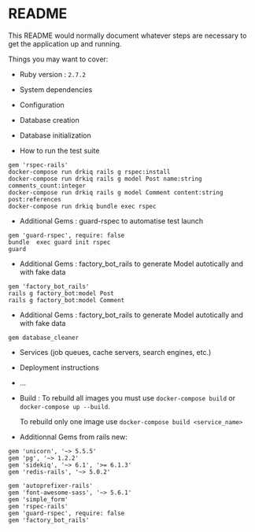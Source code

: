 # README

This README would normally document whatever steps are necessary to get the
application up and running.

Things you may want to cover:

* Ruby version : `2.7.2`

* System dependencies

* Configuration

* Database creation

* Database initialization

* How to run the test suite
```
gem 'rspec-rails'
docker-compose run drkiq rails g rspec:install
docker-compose run drkiq rails g model Post name:string comments_count:integer 
docker-compose run drkiq rails g model Comment content:string post:references 
docker-compose run drkiq bundle exec rspec
```
* Additional Gems :  guard-rspec to automatise test launch
```
gem 'guard-rspec', require: false
bundle  exec guard init rspec
guard
```
* Additional Gems :  factory_bot_rails to generate Model autotically and with fake data
```
gem 'factory_bot_rails'
rails g factory_bot:model Post
rails g factory_bot:model Comment
```
* Additional Gems :  factory_bot_rails to generate Model autotically and with fake data
```
gem database_cleaner
```

* Services (job queues, cache servers, search engines, etc.)

* Deployment instructions

* ...

* Build :
    To rebuild all images you must use `docker-compose build` or `docker-compose up --build`.
  
    To rebuild only one image use `docker-compose build <service_name>`
* Additionnal Gems from rails new:
```
gem 'unicorn', '~> 5.5.5'
gem 'pg', '~> 1.2.2'
gem 'sidekiq', '~> 6.1', '>= 6.1.3'
gem 'redis-rails', '~> 5.0.2'

gem 'autoprefixer-rails'
gem 'font-awesome-sass', '~> 5.6.1'
gem 'simple_form'
gem 'rspec-rails'
gem 'guard-rspec', require: false
gem 'factory_bot_rails'
```